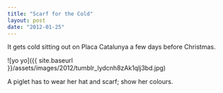 ```yaml
---
title: "Scarf for the Cold"
layout: post
date: "2012-01-25"
---
```


It gets cold sitting out on Placa Catalunya a few days before Christmas.

![yo yo]({{ site.baseurl }}/assets/images/2012/tumblr_lydcnh8zAk1qlj3bd.jpg)

A piglet has to wear her hat and scarf; show her colours.
